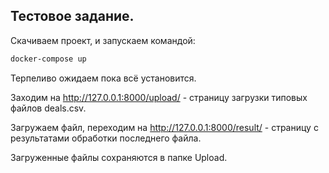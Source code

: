 ## Тестовое задание.

Скачиваем проект, и запускаем командой:
```sh
docker-compose up
```
Терпеливо ожидаем пока всё установится.

Заходим на http://127.0.0.1:8000/upload/  - страницу загрузки типовых файлов deals.csv.

Загружаем файл, переходим на http://127.0.0.1:8000/result/ - страницу с результатами обработки последнего файла.

Загруженные файлы сохраняются в папке Upload.


